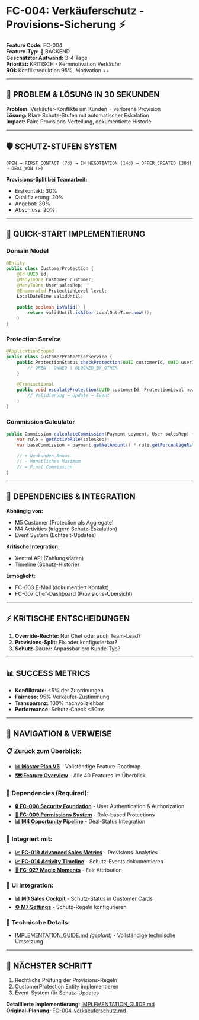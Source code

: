# FC-004: Verkäuferschutz - Provisions-Sicherung ⚡

**Feature Code:** FC-004  
**Feature-Typ:** 🔧 BACKEND  
**Geschätzter Aufwand:** 3-4 Tage  
**Priorität:** KRITISCH - Kernmotivation Verkäufer  
**ROI:** Konfliktreduktion 95%, Motivation ++  

---

## 🎯 PROBLEM & LÖSUNG IN 30 SEKUNDEN

**Problem:** Verkäufer-Konflikte um Kunden = verlorene Provision  
**Lösung:** Klare Schutz-Stufen mit automatischer Eskalation  
**Impact:** Faire Provisions-Verteilung, dokumentierte Historie  

---

## 🛡️ SCHUTZ-STUFEN SYSTEM

```
OPEN → FIRST_CONTACT (7d) → IN_NEGOTIATION (14d) → OFFER_CREATED (30d) → DEAL_WON (∞)
```

**Provisions-Split bei Teamarbeit:**
- Erstkontakt: 30%
- Qualifizierung: 20%
- Angebot: 30%
- Abschluss: 20%

---

## 🏃 QUICK-START IMPLEMENTIERUNG

### Domain Model
```java
@Entity
public class CustomerProtection {
    @Id UUID id;
    @ManyToOne Customer customer;
    @ManyToOne User salesRep;
    @Enumerated ProtectionLevel level;
    LocalDateTime validUntil;
    
    public boolean isValid() {
        return validUntil.isAfter(LocalDateTime.now());
    }
}
```

### Protection Service
```java
@ApplicationScoped
public class CustomerProtectionService {
    public ProtectionStatus checkProtection(UUID customerId, UUID userId) {
        // OPEN | OWNED | BLOCKED_BY_OTHER
    }
    
    @Transactional
    public void escalateProtection(UUID customerId, ProtectionLevel newLevel) {
        // Validierung → Update → Event
    }
}
```

### Commission Calculator
```java
public Commission calculateCommission(Payment payment, User salesRep) {
    var rule = getActiveRule(salesRep);
    var baseCommission = payment.getNetAmount() * rule.getPercentageRate();
    
    // + Neukunden-Bonus
    // - Monatliches Maximum
    // = Final Commission
}
```

---

## 🔗 DEPENDENCIES & INTEGRATION

**Abhängig von:**
- M5 Customer (Protection als Aggregate)
- M4 Activities (triggern Schutz-Eskalation)
- Event System (Echtzeit-Updates)

**Kritische Integration:**
- Xentral API (Zahlungsdaten)
- Timeline (Schutz-Historie)

**Ermöglicht:**
- FC-003 E-Mail (dokumentiert Kontakt)
- FC-007 Chef-Dashboard (Provisions-Übersicht)

---

## ⚡ KRITISCHE ENTSCHEIDUNGEN

1. **Override-Rechte:** Nur Chef oder auch Team-Lead?
2. **Provisions-Split:** Fix oder konfigurierbar?
3. **Schutz-Dauer:** Anpassbar pro Kunde-Typ?

---

## 📊 SUCCESS METRICS

- **Konfliktrate:** <5% der Zuordnungen
- **Fairness:** 95% Verkäufer-Zustimmung
- **Transparenz:** 100% nachvollziehbar
- **Performance:** Schutz-Check <50ms

---

## 🧭 NAVIGATION & VERWEISE

### 📋 Zurück zum Überblick:
- **[📊 Master Plan V5](/docs/CRM_COMPLETE_MASTER_PLAN_V5.md)** - Vollständige Feature-Roadmap
- **[🗺️ Feature Overview](/docs/features/MASTER/FEATURE_OVERVIEW.md)** - Alle 40 Features im Überblick

### 🔗 Dependencies (Required):
- **[🔒 FC-008 Security Foundation](/docs/features/ACTIVE/01_security_foundation/FC-008_KOMPAKT.md)** - User Authentication & Authorization
- **[👥 FC-009 Permissions System](/docs/features/ACTIVE/04_permissions_system/FC-009_KOMPAKT.md)** - Role-based Protections
- **[📊 M4 Opportunity Pipeline](/docs/features/ACTIVE/02_opportunity_pipeline/M4_KOMPAKT.md)** - Deal-Status Integration

### 🚀 Integriert mit:
- **[📈 FC-019 Advanced Sales Metrics](/docs/features/PLANNED/19_advanced_metrics/FC-019_KOMPAKT.md)** - Provisions-Analytics
- **[📈 FC-014 Activity Timeline](/docs/features/PLANNED/16_activity_timeline/FC-014_KOMPAKT.md)** - Schutz-Events dokumentieren
- **[🎯 FC-027 Magic Moments](/docs/features/PLANNED/27_magic_moments/FC-027_KOMPAKT.md)** - Fair Attribution

### 🎨 UI Integration:
- **[📊 M3 Sales Cockpit](/docs/features/ACTIVE/05_ui_foundation/M3_SALES_COCKPIT_KOMPAKT.md)** - Schutz-Status in Customer Cards
- **[⚙️ M7 Settings](/docs/features/ACTIVE/05_ui_foundation/M7_SETTINGS_KOMPAKT.md)** - Schutz-Regeln konfigurieren

### 🔧 Technische Details:
- [IMPLEMENTATION_GUIDE.md](./IMPLEMENTATION_GUIDE.md) *(geplant)* - Vollständige technische Umsetzung

---

## 🚀 NÄCHSTER SCHRITT

1. Rechtliche Prüfung der Provisions-Regeln
2. CustomerProtection Entity implementieren
3. Event-System für Schutz-Updates

**Detaillierte Implementierung:** [IMPLEMENTATION_GUIDE.md](./IMPLEMENTATION_GUIDE.md)  
**Original-Planung:** [FC-004-verkaeuferschutz.md](../../FC-004-verkaeuferschutz.md)